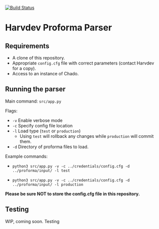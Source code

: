 [![Build Status](https://travis-ci.com/FlyBase/harvdev-proforma-parser.svg?token=7Nvc5gEdzuNraK13EL3s&branch=develop)](https://travis-ci.com/FlyBase/harvdev-proforma-parser)

# Harvdev Proforma Parser

## Requirements
- A clone of this repository.
- Appropriate `config.cfg` file with correct parameters (contact Harvdev for a copy).
- Access to an instance of Chado.

## Running the parser

Main command: `src/app.py`

Flags:
- `-v` Enable verbose mode
- `-c` Specify config file location
- `-l` Load type (`test` or `production`)
  -  Using `test` will rollback any changes while `production` will commit them.
- `-d` Directory of proforma files to load.

Example commands:

- `python3 src/app.py -v -c ../credentials/config.cfg -d ../proforma/input/ -l test`

- `python3 src/app.py -v -c ../credentials/config.cfg -d ../proforma/input/ -l production`

**Please be sure NOT to store the config.cfg file in this repository.**

## Testing

WIP, coming soon. Testing 
